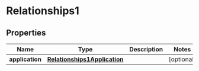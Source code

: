 # Relationships1

## Properties
Name | Type | Description | Notes
------------ | ------------- | ------------- | -------------
**application** | [**Relationships1Application**](Relationships1Application.md) |  |  [optional]
